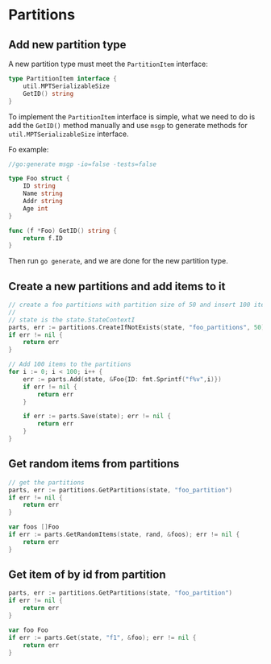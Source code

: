 # Partitions

## Add new partition type

A new partition type must meet the `PartitionItem` interface:

```go
type PartitionItem interface {
	util.MPTSerializableSize
	GetID() string
}
```

To implement the `PartitionItem` interface is simple, what we need to do is add the `GetID()`
method manually and use `msgp` to generate methods for `util.MPTSerializableSize` interface.

Fo example:

```go
//go:generate msgp -io=false -tests=false

type Foo struct {
	ID string
	Name string
	Addr string
	Age int
}

func (f *Foo) GetID() string {
	return f.ID
}
```

Then run `go generate`, and we are done for the new partition type.

## Create a new partitions and add items to it

```go
// create a foo partitions with partition size of 50 and insert 100 items to it
//
// state is the state.StateContextI
parts, err := partitions.CreateIfNotExists(state, "foo_partitions", 50)
if err != nil {
	return err
}

// Add 100 items to the partitions
for i := 0; i < 100; i++ {
	err := parts.Add(state, &Foo{ID: fmt.Sprintf("f%v",i)})
	if err != nil {
		return err
	}

	if err := parts.Save(state); err != nil {
		return err
	}
}
```

## Get random items from partitions
```go
// get the partitions
parts, err := partitions.GetPartitions(state, "foo_partition")
if err != nil {
	return err
}

var foos []Foo
if err := parts.GetRandomItems(state, rand, &foos); err != nil {
	return err
}

```

## Get item of by id from partition
```go
parts, err := partitions.GetPartitions(state, "foo_partition")
if err != nil {
	return err
}

var foo Foo
if err := parts.Get(state, "f1", &foo); err != nil {
	return err
}

```

